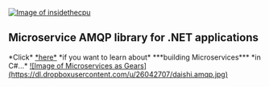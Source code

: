 <a href="http://insidethecpu.com">![Image of insidethecpu](https://dl.dropboxusercontent.com/u/26042707/Daishi%20Systems%20Icon%20with%20Text%20%28really%20tiny%20with%20photo%29.png)</a>
<h2>Microservice AMQP library for .NET applications</h2>
*Click* <a href="http://insidethecpu.com/2015/05/22/microservices-with-c-and-rabbitmq/">*here*</a> *if you want to learn about* ***building Microservices*** *in C#...*
<a href="http://insidethecpu.com">![Image of Microservices as Gears](https://dl.dropboxusercontent.com/u/26042707/daishi.amqp.jpg)</a>
